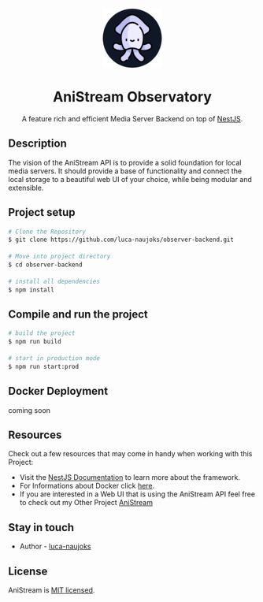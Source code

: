 <p align="center">
  <a href="http://nestjs.com/" target="blank"><img src="https://github.com/luca-naujoks/observer-backend/blob/development/public/icon.png" width="120" alt="AniStream Logo" /></a>
    <h1 align="center">AniStream Observatory</h1>
</p>

  <p align="center">A feature rich and efficient Media Server Backend on top of <a href="https://nestjs.com" target="_blank">NestJS</a>.
  </p>
</p>

## Description

The vision of the AniStream API is to provide a solid foundation for local media servers.
It should provide a base of functionality and connect the local storage to a beautiful web UI of your choice, while being modular and extensible.

## Project setup

```bash
# Clone the Repository
$ git clone https://github.com/luca-naujoks/observer-backend.git

# Move into project directory
$ cd observer-backend

# install all dependencies
$ npm install
```

## Compile and run the project

```bash
# build the project
$ npm run build

# start in production mode
$ npm run start:prod
```

## Docker Deployment

coming soon

## Resources

Check out a few resources that may come in handy when working with this Project:

- Visit the [NestJS Documentation](https://docs.nestjs.com) to learn more about the framework.
- For Informations about Docker click [here](https://docs.docker.com).
- If you are interested in a Web UI that is using the AniStream API feel free to check out my Other Project [AniStream](https://github.com/luca-naujoks/observer)

## Stay in touch

- Author - [luca-naujoks](https://github.com/luca-naujoks)

## License

AniStream is [MIT licensed](https://github.com/luca-naujoks/observer-backend/blob/development/LICENSE).
